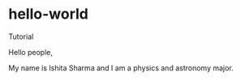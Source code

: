 # hello-world
Tutorial 


Hello people,

My name is Ishita Sharma and I am a physics and astronomy major.
